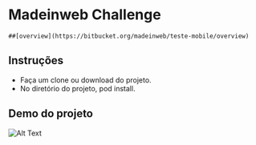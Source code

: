 # Madeinweb Challenge
	##[overview](https://bitbucket.org/madeinweb/teste-mobile/overview)

## Instruções

- Faça um clone ou download do projeto.
- No diretório do projeto, pod install.

## Demo do projeto
![Alt Text](http://uabit.com.br/public_html/wp-content/uploads/simulator.gif)
